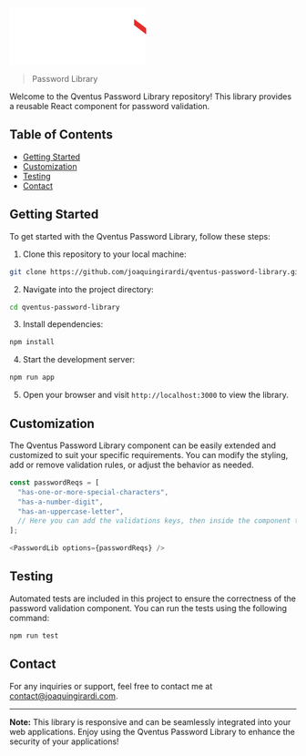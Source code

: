 ![Qventus Logo](/src/assets/logo-qventus-white.svg)

> Password Library

Welcome to the Qventus Password Library repository! This library provides a reusable React component for password validation.

## Table of Contents

- [Getting Started](#getting-started)
- [Customization](#customization)
- [Testing](#testing)
- [Contact](#contact)

## Getting Started

To get started with the Qventus Password Library, follow these steps:

1. Clone this repository to your local machine:

```bash
git clone https://github.com/joaquingirardi/qventus-password-library.git
```

2. Navigate into the project directory:

```bash
cd qventus-password-library
```

3. Install dependencies:

```bash
npm install
```

4. Start the development server:

```bash
npm run app
```

5. Open your browser and visit `http://localhost:3000` to view the library.

## Customization

The Qventus Password Library component can be easily extended and customized to suit your specific requirements. You can modify the styling, add or remove validation rules, or adjust the behavior as needed.

```javascript
const passwordReqs = [
  "has-one-or-more-special-characters",
  "has-a-number-digit",
  "has-an-uppercase-letter",
  // Here you can add the validations keys, then inside the component the validation functions.
];
```

```javascript
<PasswordLib options={passwordReqs} />
```

## Testing

Automated tests are included in this project to ensure the correctness of the password validation component. You can run the tests using the following command:

```bash
npm run test
```

## Contact

For any inquiries or support, feel free to contact me at contact@joaquingirardi.com.

---

**Note:** This library is responsive and can be seamlessly integrated into your web applications. Enjoy using the Qventus Password Library to enhance the security of your applications!
